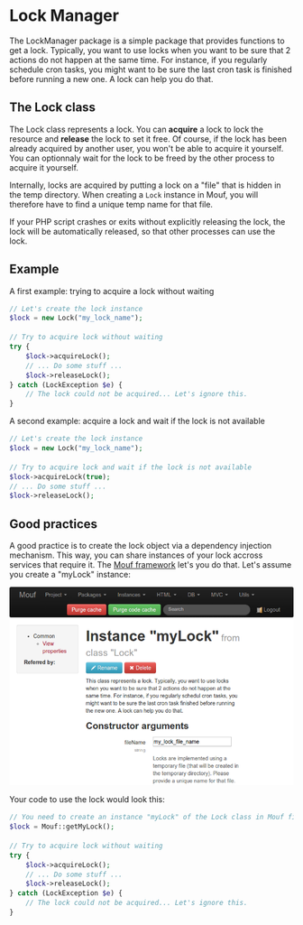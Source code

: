 Lock Manager
============

The LockManager package is a simple package that provides functions to get a lock.
Typically, you want to use locks when you want to be sure that 2 actions do not
happen at the same time. For instance, if you regularly schedule cron tasks,
you might want to be sure the last cron task is finished before running a new one.
A lock can help you do that.

The Lock class
--------------

The Lock class represents a lock. You can **acquire** a lock to lock the resource and **release** the lock
to set it free. Of course, if the lock has been already acquired by another user,
you won't be able to acquire it yourself. You can optionnaly wait for the lock
to be freed by the other process to acquire it yourself.

Internally, locks are acquired by putting a lock on a "file" that is hidden in the temp
directory. When creating a `Lock` instance in Mouf, you will therefore have to find a unique temp name
for that file.

If your PHP script crashes or exits without explicitly releasing the lock, the lock will be 
automatically released, so that other processes can use the lock.

Example
-------

A first example: trying to acquire a lock without waiting

```php
// Let's create the lock instance
$lock = new Lock("my_lock_name");

// Try to acquire lock without waiting
try {
	$lock->acquireLock();
	// ... Do some stuff ...
	$lock->releaseLock();
} catch (LockException $e) {
	// The lock could not be acquired... Let's ignore this.
}
```

A second example: acquire a lock and wait if the lock is not available

```php
// Let's create the lock instance
$lock = new Lock("my_lock_name");

// Try to acquire lock and wait if the lock is not available
$lock->acquireLock(true);
// ... Do some stuff ...
$lock->releaseLock();

```

Good practices
--------------

A good practice is to create the lock object via a dependency injection mechanism.
This way, you can share instances of your lock accross services that require it.
The [Mouf framework](http://mouf-php.com) let's you do that. Let's assume you create a "myLock" instance:

![mouf instance](doc/images/instance.png)

Your code to use the lock would look this:

```php
// You need to create an instance "myLock" of the Lock class in Mouf first.
$lock = Mouf::getMyLock();

// Try to acquire lock without waiting
try {
	$lock->acquireLock();
	// ... Do some stuff ...
	$lock->releaseLock();
} catch (LockException $e) {
	// The lock could not be acquired... Let's ignore this.
}
```